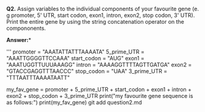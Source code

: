 
**Q2.** Assign variables to the individual components of your favourite gene (e. g promoter, 5' UTR, start codon, exon1, intron, exon2, stop codon, 3' UTR). Print the entire gene by using the string concatenation operator on the compononents. 

**Answer:***

'''
promoter = "AAATATTATTTAAAATA"
5_prime_UTR = "AAATTGGGGTTCCAAA"
start_codon = "AUG"
exon1 = "AAATUGGTTUUUAAAGG"
intron = "AAAAGGTTTTAGTTGATGA"
exon2 = "GTACCGAGGTTTAACCC"
stop_codon = "UAA"
3_prime_UTR = "TTTAATTTAAAATAATT"

my_fav_gene = promoter + 5_prime_UTR + start_codon + exon1 + intron + exon2 + stop_codon + 3_prime_UTR
print("my favourite gene sequence is as follows:")
print(my_fav_gene)
git add question2.md


